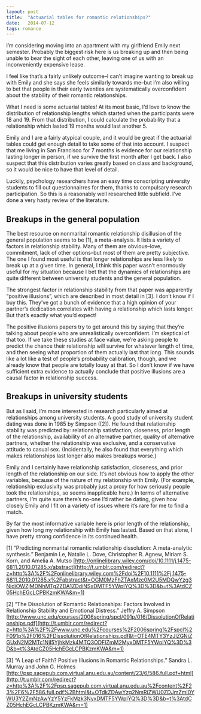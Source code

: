 ```yaml
---
layout: post
title:  "Actuarial tables for romantic relationships?"
date:   2014-07-12
tags: romance
---
```


I’m considering moving into an apartment with my girlfriend Emily﻿ next semester. Probably the biggest risk here is us breaking up and then being unable to bear the sight of each other, leaving one of us with an inconveniently expensive lease.

I feel like that’s a fairly unlikely outcome–I can’t imagine wanting to break up with Emily and she says she feels similarly towards me–but I’m also willing to bet that people in their early twenties are systematically overconfident about the stability of their romantic relationships.

What I need is some actuarial tables! At its most basic, I’d love to know the distribution of relationship lengths which started when the participants were 18 and 19\. From that distribution, I could calculate the probability that a relationship which lasted 19 months would last another 5.

Emily and I are a fairly atypical couple, and it would be great if the actuarial tables could get enough detail to take some of that into account. I suspect that me living in San Francisco for 7 months is evidence for our relationship lasting longer in person, if we survive the first month after I get back. I also suspect that this distribution varies greatly based on class and background, so it would be nice to have that level of detail.

Luckily, psychology researchers have an easy time conscripting university students to fill out questionnairres for them, thanks to compulsary research participation. So this is a reasonably well researched little subfield. I’ve done a very hasty review of the literature.

## Breakups in the general population

The best resource on nonmarital romantic relationship disillusion of the general population seems to be [1], a meta-analysis. It lists a variety of factors in relationship stability. Many of them are obvious–love, commitment, lack of other options–but most of them are pretty subjective. The one I found most useful is that longer relationships are less likely to break up at a given time. In general, I think this paper wasn’t enormously useful for my situation because I bet that the dynamics of relationships are quite different between university students and the general population.

The strongest factor in relationship stability from that paper was apparently “positive illusions”, which are described in most detail in [3]. I don’t know if I buy this. They’ve got a bunch of evidence that a high opinion of your partner’s dedication correlates with having a relationship which lasts longer. But that’s exactly what you’d expect!

The positive illusions papers try to get around this by saying that they’re talking about people who are unrealistically overconfident. I’m skeptical of that too. If we take these studies at face value, we’re asking people to predict the chance their relationship will survive for whatever length of time, and then seeing what proportion of them actually last that long. This sounds like a lot like a test of people’s probability calibration, though, and we already know that people are totally lousy at that. So I don’t know if we have sufficient extra evidence to actually conclude that positive illusions are a causal factor in relationship success.

## Breakups in university students

But as I said, I’m more interested in research particularly aimed at relationships among university students. A good study of university student dating was done in 1985 by Simpson ([2]). He found that relationship stability was predicted by: relationship satisfaction, closeness, prior length of the relationship, availability of an alternative partner, quality of alternative partners, whether the relationship was exclusive, and a conservative attitude to casual sex. (Incidentally, he also found that everything which makes relationships last longer also makes breakups worse.)

Emily and I certainly have relationship satisfaction, closeness, and prior length of the relationship on our side. It’s not obvious how to apply the other variables, because of the nature of my relationship with Emily. (For example, relationship exclusivity was probably just a proxy for how seriously people took the relationships, so seems inapplicable here.) In terms of alternative partners, I’m quite sure there’s no-one I’d rather be dating, given how closely Emily and I fit on a variety of issues where it’s rare for me to find a match.

By far the most informative variable here is prior length of the relationship, given how long my relationship with Emily has lasted. Based on that alone, I have pretty strong confidence in its continued health.

[1] “Predicting nonmarital romantic relationship dissolution: A meta-analytic synthesis.” Benjamin Le, Natalie L. Dove, Christopher R. Agnew, Miriam S. Korn, and Amelia A. Mutso [http://onlinelibrary.wiley.com/doi/10.1111/j.1475-6811.2010.01285.x/abstract](http://t.umblr.com/redirect?z=http%3A%2F%2Fonlinelibrary.wiley.com%2Fdoi%2F10.1111%2Fj.1475-6811.2010.01285.x%2Fabstract&t=OGM0MzFhZTAxMzc0M2U5MDQwYzg3NjdiOWZjMDNhMTg2ZDA1ZDdiNSxDMTF5YWpIYQ%3D%3D&b=t%3AtdCZ05HchEGcLCPBKzmKWA&m=1)

[2] “The Dissolution of Romantic Relationships: Factors Involved in Relationship Stability and Emotional Distress.” Jeffry A. Simpson [http://www.unc.edu/courses/2006spring/spcl/091p/016/DissolutionOfRelationships.pdf](http://t.umblr.com/redirect?z=http%3A%2F%2Fwww.unc.edu%2Fcourses%2F2006spring%2Fspcl%2F091p%2F016%2FDissolutionOfRelationships.pdf&t=OTE4MTY3YzJlZGNiZGUxN2M2MTc1NjI5YjhkMzk4MTQ3ODFlZmM2MyxDMTF5YWpIYQ%3D%3D&b=t%3AtdCZ05HchEGcLCPBKzmKWA&m=1)

[3] “A Leap of Faith? Positive Illusions in Romantic Relationships.” Sandra L. Murray and John G. Holmes [http://psp.sagepub.com.virtual.anu.edu.au/content/23/6/586.full.pdf+html](http://t.umblr.com/redirect?z=http%3A%2F%2Fpsp.sagepub.com.virtual.anu.edu.au%2Fcontent%2F23%2F6%2F586.full.pdf%2Bhtml&t=OTdkZDAwYzg2NmRiZWU0ZDJmZmI0YWU3Y2ZmNzAwYzY5YzFkMzk3NyxDMTF5YWpIYQ%3D%3D&b=t%3AtdCZ05HchEGcLCPBKzmKWA&m=1)

